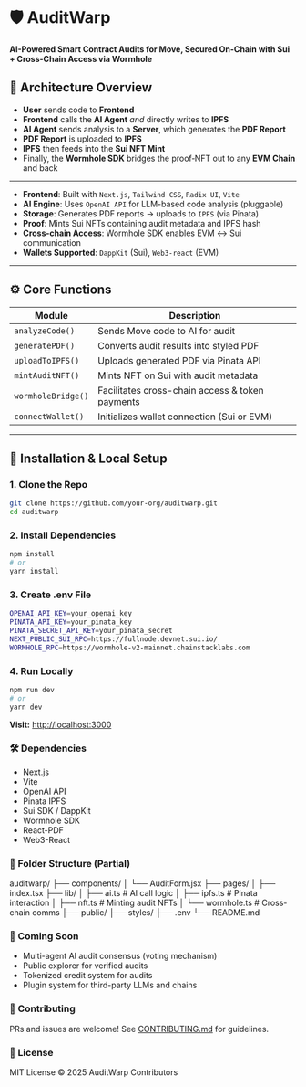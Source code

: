 # 🛡️ AuditWarp  
**AI-Powered Smart Contract Audits for Move, Secured On-Chain with Sui + Cross-Chain Access via Wormhole**

## 🧠 Architecture Overview

- **User** sends code to **Frontend**  
- **Frontend** calls the **AI Agent** _and_ directly writes to **IPFS**  
- **AI Agent** sends analysis to a **Server**, which generates the **PDF Report**  
- **PDF Report** is uploaded to **IPFS**  
- **IPFS** then feeds into the **Sui NFT Mint**  
- Finally, the **Wormhole SDK** bridges the proof‑NFT out to any **EVM Chain** and back  

---

- **Frontend**: Built with `Next.js`, `Tailwind CSS`, `Radix UI`, `Vite`
- **AI Engine**: Uses `OpenAI API` for LLM-based code analysis (pluggable)
- **Storage**: Generates PDF reports → uploads to `IPFS` (via Pinata)
- **Proof**: Mints Sui NFTs containing audit metadata and IPFS hash
- **Cross-chain Access**: Wormhole SDK enables EVM ↔ Sui communication
- **Wallets Supported**: `DappKit` (Sui), `Web3-react` (EVM)

---

## ⚙️ Core Functions

| Module             | Description |
|--------------------|-------------|
| `analyzeCode()`    | Sends Move code to AI for audit |
| `generatePDF()`    | Converts audit results into styled PDF |
| `uploadToIPFS()`   | Uploads generated PDF via Pinata API |
| `mintAuditNFT()`   | Mints NFT on Sui with audit metadata |
| `wormholeBridge()` | Facilitates cross-chain access & token payments |
| `connectWallet()`  | Initializes wallet connection (Sui or EVM) |

---

## 🚀 Installation & Local Setup

### 1. Clone the Repo

```bash
git clone https://github.com/your-org/auditwarp.git
cd auditwarp
```

### 2. Install Dependencies

```bash
npm install
# or
yarn install
```

### 3. Create .env File

```bash
OPENAI_API_KEY=your_openai_key
PINATA_API_KEY=your_pinata_key
PINATA_SECRET_API_KEY=your_pinata_secret
NEXT_PUBLIC_SUI_RPC=https://fullnode.devnet.sui.io/
WORMHOLE_RPC=https://wormhole-v2-mainnet.chainstacklabs.com
```

### 4. Run Locally

```bash
npm run dev
# or
yarn dev
```
**Visit:** <http://localhost:3000>

### 🛠 Dependencies
- Next.js
- Vite
- OpenAI API
- Pinata IPFS
- Sui SDK / DappKit
- Wormhole SDK
- React-PDF
- Web3-React

### 📁 Folder Structure (Partial)

auditwarp/
├── components/
│   └── AuditForm.jsx
├── pages/
│   ├── index.tsx
├── lib/
│   ├── ai.ts        # AI call logic
│   ├── ipfs.ts      # Pinata interaction
│   ├── nft.ts       # Minting audit NFTs
│   └── wormhole.ts  # Cross-chain comms
├── public/
├── styles/
├── .env
└── README.md

### 🧪 Coming Soon
- Multi-agent AI audit consensus (voting mechanism)
- Public explorer for verified audits
- Tokenized credit system for audits
- Plugin system for third-party LLMs and chains

### 🤝 Contributing
PRs and issues are welcome! See [CONTRIBUTING.md](./CONTRIBUTING.md) for guidelines.

### 🔐 License
MIT License © 2025 AuditWarp Contributors


